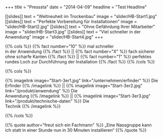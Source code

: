 +++
title = "Presssta"
date = "2014-04-09"
headline = "Test Headline"

[[slides]]
text = "Weltneuheit im Trockenbau"
image = "slider/HB-Start1.jpg"
[[slides]]
text = "Perfekte Vorbereitung für Installationen"
image = "slider/HB-Start2.jpg"
[[slides]]
text = "Ohne Gefährdung Ihrer Mitarbeiter"
image = "slider/HB-Start3.jpg"
[[slides]]
text = "Viel schneller in der Anwendung"
image = "slider/HB-Start4.jpg"
+++   

{{% cols %}}
{{% fact number="10" %}}
mal schneller<br> in der Anwendung
{{% /fact %}}
||
{{% fact number="X" %}}
fach sicherer<br> ohne scharfe Kanten
{{% /fact %}}
||
{{% fact number="1" %}}
perfektes rundes Loch zur Durchführung der Installation
{{% /fact %}}
{{% /cols %}}

{{% cols %}}

{{% imagelink image="Start-3er1.jpg" link="/unternehmen/erfinder" %}}
Die <br>Erfinder
{{% /imagelink %}}
||
{{% imagelink image="Start-3er2.jpg" link="/produkt/anwendung" %}}
Die <br>Anwendung
{{% /imagelink %}}
||
{{% imagelink image="Start-3er3.jpg" link="/produkt/technische-daten" %}}
Die <br>Technik
{{% /imagelink %}}

{{% /cols %}}


{{% quote author="freut sich ein Fachmann" %}}
„Eine Nassgruppe kann ich statt in einer Stunde nun in 30 Minuten installieren“
{{% /quote %}}

